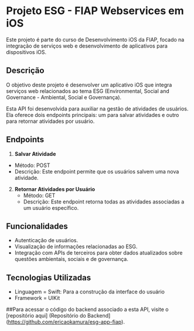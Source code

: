 # Projeto ESG - FIAP Webservices em iOS

Este projeto é parte do curso de Desenvolvimento iOS da FIAP, focado na integração de serviços web e desenvolvimento de aplicativos para dispositivos iOS.

## Descrição

O objetivo deste projeto é desenvolver um aplicativo iOS que integra serviços web relacionados ao tema ESG (Environmental, Social and Governance - Ambiental, Social e Governança).

Esta API foi desenvolvida para auxiliar na gestão de atividades de usuários. Ela oferece dois endpoints principais: um para salvar atividades e outro para retornar atividades por usuário.

## Endpoints

1. **Salvar Atividade**
- Método: POST
- Descrição: Este endpoint permite que os usuários salvem uma nova atividade.

2. **Retornar Atividades por Usuário**
   - Método: GET
   - Descrição: Este endpoint retorna todas as atividades associadas a um usuário específico.
   
## Funcionalidades

- Autenticação de usuários.
- Visualização de informações relacionadas ao ESG.
- Integração com APIs de terceiros para obter dados atualizados sobre questões ambientais, sociais e de governança.

## Tecnologias Utilizadas

- Linguagem = Swift: Para a construção da interface do usuário
- Framework =  UIKit

##Para acessar o código do backend associado a esta API, visite o [repositório aqui] (Repositório do Backend](https://github.com/ericaokamura/esg-app-fiap).




